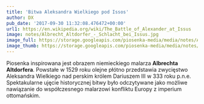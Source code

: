 ```yaml
---
title: 'Bitwa Aleksandra Wielkiego pod Issos'
author: DX
pub_date: '2017-09-30 11:32:08.476472+00:00'
url1: https://en.wikipedia.org/wiki/The_Battle_of_Alexander_at_Issus
image: notes/Albrecht_Altdorfer_-_Schlacht_bei_Issus.jpg
image_full: https://storage.googleapis.com/piosenka-media/media/notes/Albrecht_Altdorfer_-_Schlacht_bei_Issus.jpg
image_thumb: https://storage.googleapis.com/piosenka-media/media/notes/Albrecht_Altdorfer_-_Schlacht_bei_Issus.jpg.0x300_q85_upscale.jpg
---
```


Piosenka inspirowana jest obrazem niemieckiego malarza **Albrechta Altdorfera**. Powstałe w 1529 roku olejne płótno przedstawia zwycięstwo Aleksandra Wielkiego nad perskim królem Dariuszem III w  333 roku p.n.e. Spektakularne ujęcie historycznej bitwy było odczytywane jako możliwe nawiązanie do współczesnego malarzowi konfliktu Europy z imperium ottomańskim.